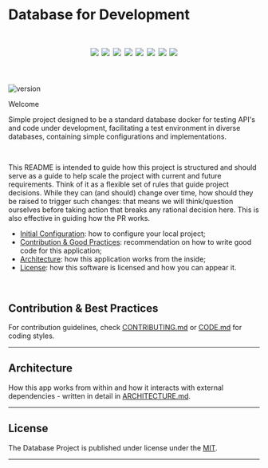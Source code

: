 # Database for Development

<h1 align="center">
  <img src="https://img.shields.io/badge/MongoDB-4EA94B?style=for-the-badge&logo=mongodb&logoColor=white" />
  <img src="https://img.shields.io/badge/redis-%23DD0031.svg?style=for-the-badge&logo=redis&logoColor=white"/>
  <img src ="https://img.shields.io/badge/postgres-%23316192.svg?style=for-the-badge&logo=postgresql&logoColor=white"/>
  <img src ="https://img.shields.io/badge/CouchDB-CD2640?style=for-the-badge&logo=couch&logoColor=white"/>
  <img src="https://img.shields.io/badge/docker-%230db7ed.svg?style=for-the-badge&logo=docker&logoColor=white" />
  <img src="https://img.shields.io/badge/githubactions-%232671E5.svg?style=for-the-badge&logo=githubactions&logoColor=white"/>
  <img src="https://img.shields.io/badge/VisualStudioCode-0078d7.svg?style=for-the-badge&logo=visual-studio-code&logoColor=white"/>
  <img src="https://img.shields.io/badge/github-%23121011.svg?style=for-the-badge&logo=github&logoColor=white"/>
</h1>

&nbsp;

![version](https://img.shields.io/badge/version-1.0.0-blue.svg?maxAge=2592000)

Welcome

Simple project designed to be a standard database docker for testing API's and code under development, facilitating a test environment in diverse databases, containing simple configurations and implementations.

&nbsp;

This README is intended to guide how this project is structured and should serve as a guide to help scale the project with current and future requirements. Think of it as a flexible set of rules that guide project decisions. While they can (and should) change over time, how should they be raised to trigger such changes: that means we will think/question ourselves before taking action that breaks any rational decision here. This is also effective in guiding how the PR works.

- [Initial Configuration](#initial-configuration): how to configure your local project;
- [Contribution & Good Practices](#contribution--good-practices): recommendation on how to write good code for this application;
- [Architecture](#architecture): how this application works from the inside;
- [License](#license): how this software is licensed and how you can appear it.

&nbsp;

## Contribution & Best Practices

For contribution guidelines, check [CONTRIBUTING.md](https://github.com/BrunoComitre/database-project/blob/main/CONTRIBUTING.md) or [CODE.md](https://github.com/BrunoComitre/database-project/blob/main/CODE.md) for coding styles.

***

## Architecture

How this app works from within and how it interacts with external dependencies - written in detail in [ARCHITECTURE.md](ARCHITECTURE.md).

***

## License

The Database Project is published under license under the [MIT](LICENSE).

***
